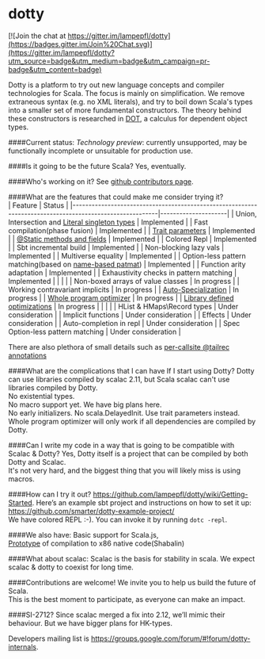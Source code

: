 dotty
=====

[![Join the chat at https://gitter.im/lampepfl/dotty](https://badges.gitter.im/Join%20Chat.svg)](https://gitter.im/lampepfl/dotty?utm_source=badge&utm_medium=badge&utm_campaign=pr-badge&utm_content=badge)

Dotty is a platform to try out new language concepts and compiler
technologies for Scala. The focus is mainly on simplification. We
remove extraneous syntax (e.g. no XML literals), and try to boil down
Scala's types into a smaller set of more fundamental constructors. The
theory behind these constructors is researched in
[DOT](http://www.cs.uwm.edu/~boyland/fool2012/papers/fool2012_submission_3.pdf),
a calculus for dependent object types.

####Current status:
 _Technology preview_: currently unsupported, may be functionally incomplete or unsuitable for production use.

####Is it going to be the future Scala?
Yes, eventually.

####Who's working on it?
See [github contributors page](https://github.com/lampepfl/dotty/graphs/contributors).
 
####What are the features that could make me consider trying it?  
| Feature                                                                                                 | Status              |
|---------------------------------------------------------------------------------------------------------|---------------------|
| Union, Intersection and [Literal singleton types](http://docs.scala-lang.org/sips/pending/42.type.html) | Implemented         |
| Fast compilation(phase fusion)                                                                         | Implemented         |
| [Trait parameters](http://docs.scala-lang.org/sips/pending/trait-parameters.html)                       | Implemented         |
| [@Static methods and fields](https://github.com/scala/scala.github.com/pull/491)                        | Implemented         |
| Colored Repl                                                                                            | Implemented         |
| Sbt incremental build                                                                                   | Implemented         |
| Non-blocking lazy vals                                                                                  | Implemented         |
| Multiverse equality                                                                                     | Implemented |
| Option-less pattern matching(based on [name-based patmat](https://github.com/scala/scala/pull/2848))    | Implemented |
| Function arity adaptation                                                                               | Implemented |
| Exhaustivity checks in pattern matching                                                                 | Implemented |
|                                                                                                         |                     |
| Non-boxed arrays of value classes                                                                       | In progress         |
| Working contravariant implicits                                                                         | In progress         |
| [Auto-Specialization](https://github.com/dotty-linker/dotty)                                            | In progress         |
| [Whole program optimizer](https://github.com/dotty-linker/dotty)                                        | In progress         |
| [Library defined optimizations](https://github.com/dotty-linker/dotty)                                  | In progress         |
|                                                                                                         |                     |
| HList & HMaps\Record types                                                                              | Under consideration |
| Implicit functions                                                                                      | Under consideration |
| Effects                                                                                                 | Under consideration |
| Auto-completion in repl                                                                                 | Under consideration |
| Spec Option-less pattern matching                                                                       | Under consideration |

There are also plethora of small details such as [per-callsite @tailrec annotations](https://github.com/lampepfl/dotty/issues/1221)

####What are the complications that I can have If I start using Dotty?
Dotty can use libraries compiled by scalac 2.11, but Scala scalac can't use libraries compiled by Dotty.<br>
No existential types.<br>
No macro support yet. We have big plans here.<br>
No early initializers. No scala.DelayedInit. Use trait parameters instead.<br>
Whole program optimizer will only work if all dependencies are compiled by Dotty.<br>


####Can I write my code in a way that is going to be compatible with Scalac & Dotty?
Yes, Dotty itself is a project that can be compiled by both Dotty and Scalac.<br>
It's not very hard, and the biggest thing that you will likely miss is using macros.

####How can I try it out?
https://github.com/lampepfl/dotty/wiki/Getting-Started.
Here’s an example sbt project and instructions on how to set it up: https://github.com/smarter/dotty-example-project/ <br>
We have colored REPL :-). You can invoke it by running `dotc -repl`.

####We also have:
Basic support for Scala.js,<br>
[Prototype](https://github.com/scala-native/scala-native/tree/topic/dotty-support) of compilation to x86 native code(Shabalin)<br>

####What about scalac:
Scalac is the basis for stability in scala. We expect scalac & dotty to coexist for long time.
        
####Contributions are welcome!
We invite you to help us build the future of Scala.<br>
This is the best moment to participate, as everyone can make an impact.<br>

####SI-2712?
Since scalac merged a fix into 2.12, we’ll mimic their behaviour. But we have bigger plans for
HK-types.



Developers mailing list is https://groups.google.com/forum/#!forum/dotty-internals.
